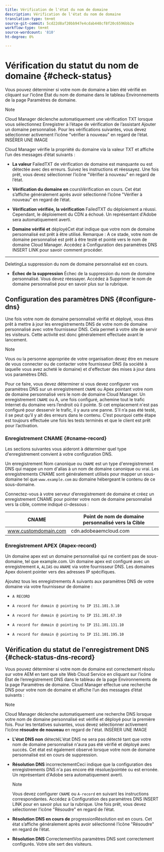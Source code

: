 ```yaml
---
title: Vérification de l'état du nom de domaine
description: Vérification de l'état du nom de domaine
translation-type: tm+mt
source-git-commit: 5cd22d8af20bb947e4cdab448cf8f20c6596bb2e
workflow-type: tm+mt
source-wordcount: '810'
ht-degree: 0%

---
```



# Vérification du statut du nom de domaine {#check-status}

Vous pouvez déterminer si votre nom de domaine a bien été vérifié en cliquant sur l’icône État du nom de domaine dans le tableau Environnements de la page Paramètres de domaine.

>[!NOTE]
>Cloud Manager déclenche automatiquement une vérification TXT lorsque vous sélectionnez Enregistrer à l’étape de vérification de l’assistant Ajouter un domaine personnalisé. Pour les vérifications suivantes, vous devez sélectionner activement l’icône &quot;vérifier à nouveau&quot; en regard de l’état. INSÉRER UNE IMAGE

Cloud Manager vérifie la propriété du domaine via la valeur TXT et affiche l’un des messages d’état suivants :

* **La valeur**
FailedTXT de vérification de domaine est manquante ou est détectée avec des erreurs. Suivez les instructions et réessayez. Une fois prêt, vous devez sélectionner l’icône &quot;Vérifier à nouveau&quot; en regard de l’état.

* **Vérification du domaine en**
coursVérification en cours. Cet état s’affiche généralement après avoir sélectionné l’icône &quot;Vérifier à nouveau&quot; en regard de l’état.

* **Vérification vérifiée, la vérification**
FailedTXT du déploiement a réussi. Cependant, le déploiement du CDN a échoué. Un représentant d&#39;Adobe sera automatiquement averti.

* **Domaine vérifié et**
déployéCet état indique que votre nom de domaine personnalisé est prêt à être utilisé. Remarque : A ce stade, votre nom de domaine personnalisé est prêt à être testé et pointé vers le nom de domaine Cloud Manager. Accédez à Configuration des paramètres DNS INSERT LINK pour savoir comment procéder.

* ****
DeletingLa suppression du nom de domaine personnalisé est en cours.

* **Échec de la suppression**
Échec de la suppression du nom de domaine personnalisé. Vous devez réessayer. Accédez à Supprimer le nom de domaine personnalisé pour en savoir plus sur la rubrique.


## Configuration des paramètres DNS {#configure-dns}

Une fois votre nom de domaine personnalisé vérifié et déployé, vous êtes prêt à mettre à jour les enregistrements DNS de votre nom de domaine personnalisé avec votre fournisseur DNS. Cela permet à votre site de servir les visiteurs. Cette activité est donc généralement effectuée avant le lancement.

>[!NOTE]
>Vous ou la personne appropriée de votre organisation devez être en mesure de vous connecter ou de contacter votre fournisseur DNS (la société à laquelle vous avez acheté le domaine) et d&#39;effectuer des mises à jour dans vos paramètres DNS.

Pour ce faire, vous devez déterminer si vous devez configurer vos paramètres DNS sur un enregistrement `CNAME` ou Apex pointant votre nom de domaine personnalisé vers le nom de domaine Cloud Manager. Un enregistrement `CNAME` ou A, une fois configuré, achemine tout le trafic Internet du domaine vers l’endroit où il pointe. Si cet emplacement n&#39;est pas configuré pour desservir le trafic, il y aura une panne. S’il n’a pas été testé, il se peut qu’il y ait des erreurs dans le contenu. C’est pourquoi cette étape est toujours effectuée une fois les tests terminés et que le client est prêt pour l’activation.

### Enregistrement CNAME {#cname-record}

Les sections suivantes vous aideront à déterminer quel type d&#39;enregistrement convient à votre configuration DNS.

Un enregistrement Nom canonique ou `CNAME` est un type d&#39;enregistrement DNS qui mappe un nom d&#39;alias à un nom de domaine canonique ou vrai. Les enregistrements CNAME sont généralement utilisés pour mapper un sous-domaine tel que `www.example.com` au domaine hébergeant le contenu de ce sous-domaine.

Connectez-vous à votre serveur d’enregistrement de domaine et créez un enregistrement CNAME pour pointer votre nom de domaine personnalisé vers la cible, comme indiqué ci-dessous :

| CNAME | Point de nom de domaine personnalisé vers la Cible |
|--- |--- |
| www.customdomain.com | cdn.adobeaemcloud.com |

### Enregistrement APEX {#apex-record}

Un domaine apex est un domaine personnalisé qui ne contient pas de sous-domaine, tel que example.com. Un domaine apex est configuré avec un enregistrement `A`, `ALIAS` ou `ANAME` via votre fournisseur DNS. Les domaines Apex doivent pointer vers des adresses IP spécifiques.

Ajoutez tous les enregistrements A suivants aux paramètres DNS de votre domaine via votre fournisseur de domaine :

* `A RECORD`

* `A record for domain @ pointing to IP 151.101.3.10`

* `A record for domain @ pointing to IP 151.101.67.10`

* `A record for domain @ pointing to IP 151.101.131.10`

* `A record for domain @ pointing to IP 151.101.195.10`

## Vérification du statut de l&#39;enregistrement DNS {#check-status-dns-record}

Vous pouvez déterminer si votre nom de domaine est correctement résolu sur votre AEM en tant que site Web Cloud Service en cliquant sur l’icône État de l’enregistrement DNS dans le tableau de la page Environnements de la page Paramètres de domaine. Cloud Manager effectue une recherche DNS pour votre nom de domaine et affiche l’un des messages d’état suivants :

>[!NOTE]
>Cloud Manager déclenche automatiquement une recherche DNS lorsque votre nom de domaine personnalisé est vérifié et déployé pour la première fois. Pour les tentatives suivantes, vous devez sélectionner activement l&#39;icône **résoudre de nouveau** en regard de l&#39;état. INSÉRER UNE IMAGE

* **L&#39;état DNS non**
détectéL&#39;état DNS ne sera pas détecté tant que votre nom de domaine personnalisé n&#39;aura pas été vérifié et déployé avec succès. Cet état est également observé lorsque votre nom de domaine personnalisé est en cours de suppression.

* **Résolution DNS**
incorrectementCeci indique que la configuration des enregistrements DNS n&#39;a pas encore été résolue/pointée ou est erronée. Un représentant d&#39;Adobe sera automatiquement averti.

   >[!NOTE]
   >Vous devez configurer `CNAME` ou `A-record` en suivant les instructions correspondantes. Accédez à Configuration des paramètres DNS INSERT LINK pour en savoir plus sur la rubrique. Une fois prêt, vous devez sélectionner l’icône &quot;Résoudre&quot; en regard de l’état.

* **Résolution DNS en cours de**
progressionRésolution est en cours. Cet état s’affiche généralement après avoir sélectionné l’icône &quot;Résoudre&quot; en regard de l’état.

* **Résolution DNS**
CorrectementVos paramètres DNS sont correctement configurés. Votre site sert des visiteurs.
